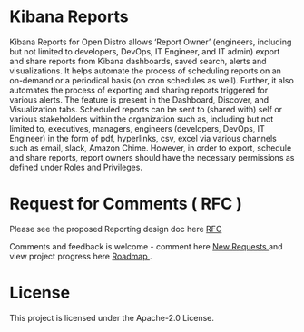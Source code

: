 # Kibana Reports

Kibana Reports for Open Distro allows ‘Report Owner’ (engineers, including but not limited to developers, DevOps, IT Engineer, and IT admin) export and share reports from Kibana dashboards, saved search, alerts and visualizations. It helps automate the process of scheduling reports on an on-demand or a periodical basis (on cron schedules as well). Further, it also automates the process of exporting and sharing reports triggered for various alerts. The feature is present in the Dashboard, Discover, and Visualization tabs. Scheduled reports can be sent to (shared with) self or various stakeholders within the organization such as, including but not limited to, executives, managers, engineers (developers, DevOps, IT Engineer) in the form of pdf, hyperlinks, csv, excel via various channels such as email, slack, Amazon Chime. However, in order to export, schedule and share reports, report owners should have the necessary permissions as defined under Roles and Privileges.

# Request for Comments ( RFC ) 
 Please see the proposed Reporting design doc here [ RFC ](https://github.com/opendistro-for-elasticsearch/kibana-reports/blob/master/docs/dev/Kibana-Reporting-Design-Proposal.md) 
 
 Comments and feedback is welcome - comment here [ New Requests ](https://github.com/opendistro-for-elasticsearch/kibana-reports/issues)  and view project progress here [ Roadmap ](https://github.com/opendistro-for-elasticsearch/kibana-reports/projects/1).

# License

This project is licensed under the Apache-2.0 License.

